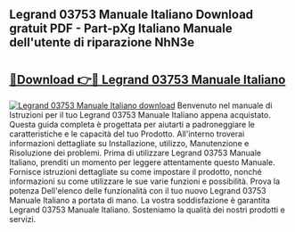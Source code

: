 ## Legrand 03753 Manuale Italiano Download gratuit PDF - Part-pXg Italiano Manuale dell'utente di riparazione NhN3e

# <h2><a href="http://df9zmm7.blite.top/?on=Legrand+03753+Manuale+Italiano">🔗Download 👉🔴 Legrand 03753 Manuale Italiano</a></h2>

[![Legrand 03753 Manuale Italiano download](https://i.imgur.com/lujVjoI.png)](http://df9zmm7.blite.top/?on=Legrand+03753+Manuale+Italiano)
Benvenuto nel manuale di Istruzioni per il tuo Legrand 03753 Manuale Italiano appena acquistato. Questa guida completa è progettata per aiutarti a padroneggiare le caratteristiche e le capacità del tuo Prodotto. All'interno troverai informazioni dettagliate su Installazione, utilizzo, Manutenzione e Risoluzione dei problemi. Prima di utilizzare Legrand 03753 Manuale Italiano, prenditi un momento per leggere attentamente questo Manuale. Fornisce istruzioni dettagliate su come impostare il prodotto, nonché informazioni su come utilizzare le sue varie funzioni e possibilità. Prova la potenza Dell'elenco delle funzionalità con il tuo nuovo Legrand 03753 Manuale Italiano a portata di mano. La vostra soddisfazione è garantita Legrand 03753 Manuale Italiano. Sosteniamo la qualità dei nostri prodotti e servizi.
